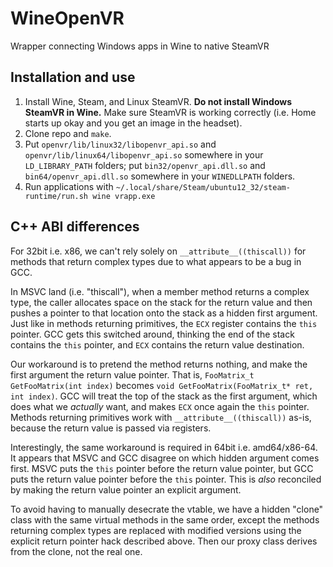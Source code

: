 # WineOpenVR
Wrapper connecting Windows apps in Wine to native SteamVR

## Installation and use

1. Install Wine, Steam, and Linux SteamVR. **Do not install Windows SteamVR in Wine.** Make sure SteamVR is working correctly (i.e. Home starts up okay and you get an image in the headset).
2. Clone repo and `make`.
3. Put `openvr/lib/linux32/libopenvr_api.so` and `openvr/lib/linux64/libopenvr_api.so` somewhere in your `LD_LIBRARY_PATH` folders; put `bin32/openvr_api.dll.so` and `bin64/openvr_api.dll.so` somewhere in your `WINEDLLPATH` folders.
4. Run applications with `~/.local/share/Steam/ubuntu12_32/steam-runtime/run.sh wine vrapp.exe`

## C++ ABI differences
For 32bit i.e. x86, we can't rely solely on `__attribute__((thiscall))` for methods that return complex types due to what appears to be a bug in GCC.

In MSVC land (i.e. "thiscall"), when a member method returns a complex type, the caller allocates space on the stack for the return value and then pushes a pointer to that location onto the stack as a hidden first argument. Just like in methods returning primitives, the `ECX` register contains the `this` pointer. GCC gets this switched around, thinking the end of the stack contains the `this` pointer, and `ECX` contains the return value destination.

Our workaround is to pretend the method returns nothing, and make the first argument the return value pointer. That is, `FooMatrix_t GetFooMatrix(int index)` becomes `void GetFooMatrix(FooMatrix_t* ret, int index)`. GCC will treat the top of the stack as the first argument, which does what we *actually* want, and makes `ECX` once again the `this` pointer. Methods returning primitives work with `__attribute__((thiscall))` as-is, because the return value is passed via registers.

Interestingly, the same workaround is required in 64bit i.e. amd64/x86-64. It appears that MSVC and GCC disagree on which hidden argument comes first. MSVC puts the `this` pointer before the return value pointer, but GCC puts the return value pointer before the `this` pointer. This is *also* reconciled by making the return value pointer an explicit argument.

To avoid having to manually desecrate the vtable, we have a hidden "clone" class with the same virtual methods in the same order, except the methods returning complex types are replaced with modified versions using the explicit return pointer hack described above. Then our proxy class derives from the clone, not the real one.
